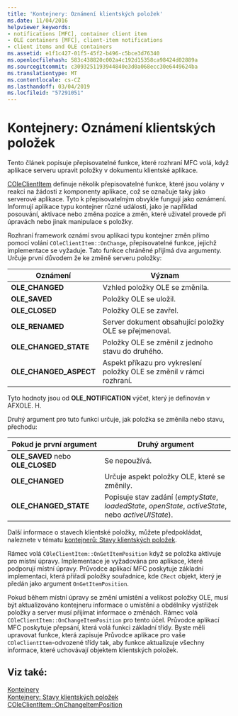```yaml
---
title: 'Kontejnery: Oznámení klientských položek'
ms.date: 11/04/2016
helpviewer_keywords:
- notifications [MFC], container client item
- OLE containers [MFC], client-item notifications
- client items and OLE containers
ms.assetid: e1f1c427-01f5-45f2-b496-c5bce3d76340
ms.openlocfilehash: 583c438820c002a4c192d15358ca98424d02889a
ms.sourcegitcommit: c3093251193944840e3d0a068ecc30e6449624ba
ms.translationtype: MT
ms.contentlocale: cs-CZ
ms.lasthandoff: 03/04/2019
ms.locfileid: "57291051"
---
```

# <a name="containers-client-item-notifications"></a>Kontejnery: Oznámení klientských položek

Tento článek popisuje přepisovatelné funkce, které rozhraní MFC volá, když aplikace serveru upravit položky v dokumentu klientské aplikace.

[COleClientItem](../mfc/reference/coleclientitem-class.md) definuje několik přepisovatelné funkce, které jsou volány v reakci na žádosti z komponenty aplikace, což se označuje taky jako serverové aplikace. Tyto k přepisovatelným obvykle fungují jako oznámení. Informují aplikace typu kontejner různé události, jako je například posouvání, aktivace nebo změna pozice a změn, které uživatel provede při úpravách nebo jinak manipulace s položky.

Rozhraní framework oznámí svou aplikaci typu kontejner změn přímo pomocí volání `COleClientItem::OnChange`, přepisovatelné funkce, jejichž implementace se vyžaduje. Tato funkce chráněné přijímá dva argumenty. Určuje první důvodem že ke změně serveru položky:

|Oznámení|Význam|
|------------------|-------------|
|**OLE_CHANGED**|Vzhled položky OLE se změnila.|
|**OLE_SAVED**|Položky OLE se uložil.|
|**OLE_CLOSED**|Položky OLE se zavřel.|
|**OLE_RENAMED**|Server dokument obsahující položky OLE se přejmenoval.|
|**OLE_CHANGED_STATE**|Položky OLE se změnil z jednoho stavu do druhého.|
|**OLE_CHANGED_ASPECT**|Aspekt příkazu pro vykreslení položky OLE se změnil v rámci rozhraní.|

Tyto hodnoty jsou od **OLE_NOTIFICATION** výčet, který je definován v AFXOLE. H.

Druhý argument pro tuto funkci určuje, jak položka se změnila nebo stavu, přechodu:

|Pokud je první argument|Druhý argument|
|----------------------------|---------------------|
|**OLE_SAVED** nebo **OLE_CLOSED**|Se nepoužívá.|
|**OLE_CHANGED**|Určuje aspekt položky OLE, které se změnily.|
|**OLE_CHANGED_STATE**|Popisuje stav zadání (*emptyState*, *loadedState*, *openState*, *activeState*, nebo  *activeUIState*).|

Další informace o stavech klientské položky, můžete předpokládat, naleznete v tématu [kontejnerů: Stavy klientských položek](../mfc/containers-client-item-states.md).

Rámec volá `COleClientItem::OnGetItemPosition` když se položka aktivuje pro místní úpravy. Implementace je vyžadována pro aplikace, které podporují místní úpravy. Průvodce aplikací MFC poskytuje základní implementaci, která přiřadí položky souřadnice, kde `CRect` objekt, který je předán jako argument `OnGetItemPosition`.

Pokud během místní úpravy se změní umístění a velikost položky OLE, musí být aktualizováno kontejneru informace o umístění a obdélníky výstřižek položky a server musí přijímat informace o změnách. Rámec volá `COleClientItem::OnChangeItemPosition` pro tento účel. Průvodce aplikací MFC poskytuje přepsání, která volá funkci základní třídy. Byste měli upravovat funkce, která zapisuje Průvodce aplikace pro vaše `COleClientItem`-odvozené třídy tak, aby funkce aktualizuje všechny informace, které uchovávají objektem klientských položek.

## <a name="see-also"></a>Viz také:

[Kontejnery](../mfc/containers.md)<br/>
[Kontejnery: Stavy klientských položek](../mfc/containers-client-item-states.md)<br/>
[COleClientItem::OnChangeItemPosition](../mfc/reference/coleclientitem-class.md#onchangeitemposition)
